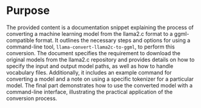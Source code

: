 # Purpose
The provided content is a documentation snippet explaining the process of converting a machine learning model from the llama2.c format to a ggml-compatible format. It outlines the necessary steps and options for using a command-line tool, `llama-convert-llama2c-to-ggml`, to perform this conversion. The document specifies the requirement to download the original models from the llama2.c repository and provides details on how to specify the input and output model paths, as well as how to handle vocabulary files. Additionally, it includes an example command for converting a model and a note on using a specific tokenizer for a particular model. The final part demonstrates how to use the converted model with a command-line interface, illustrating the practical application of the conversion process.

